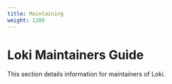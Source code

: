 ```yaml
---
title: Maintaining
weight: 1200
---
```

# Loki Maintainers Guide

This section details information for maintainers of Loki.
